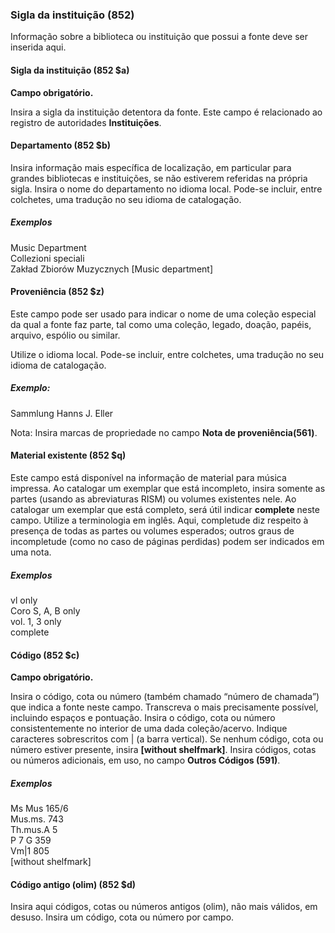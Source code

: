 ### Sigla da instituição (852)
Informação sobre a biblioteca ou instituição que possui a fonte deve ser inserida aqui.

#### Sigla da instituição (852 $a)
**Campo obrigatório.**

Insira a sigla da instituição detentora da fonte. Este campo é relacionado ao registro de autoridades **Instituições**.

#### Departamento (852 $b)
Insira informação mais específica de localização, em particular para grandes bibliotecas e instituições, se não estiverem referidas na própria sigla. Insira o nome do departamento no idioma local. Pode-se incluir, entre colchetes, uma tradução no seu idioma de catalogação.

##### Exemplos  
Music Department  
Collezioni speciali  
Zakład Zbiorów Muzycznych [Music department]

#### Proveniência (852 $z)
Este campo pode ser usado para indicar o nome de uma coleção especial da qual a fonte faz parte, tal como uma coleção, legado, doação, papéis, arquivo, espólio ou similar.

Utilize o idioma local. Pode-se incluir, entre colchetes, uma tradução no seu idioma de catalogação.

##### Exemplo:  
Sammlung Hanns J. Eller

Nota: Insira marcas de propriedade no campo **Nota de proveniência(561)**.

#### Material existente (852 $q)
Este campo está disponível na informação de material para música impressa. Ao catalogar um exemplar que está incompleto, insira somente as partes (usando as abreviaturas RISM) ou volumes existentes nele. Ao catalogar um exemplar que está completo, será útil indicar **complete** neste campo. Utilize a terminologia em inglês. Aqui, completude diz respeito à presença de todas as partes ou volumes esperados; outros graus de incompletude (como no caso de páginas perdidas) podem ser indicados em uma nota.

##### Exemplos  
vl only  
Coro S, A, B only  
vol. 1, 3 only  
complete

#### Código (852 $c)
**Campo obrigatório.**

Insira o código, cota ou número (também chamado “número de chamada”) que indica a fonte neste campo. Transcreva o mais precisamente possível, incluindo espaços e pontuação. Insira o código, cota ou número consistentemente no interior de uma dada coleção/acervo. Indique caracteres sobrescritos com | (a barra vertical). Se nenhum código, cota ou número estiver presente, insira **[without shelfmark]**. Insira códigos, cotas ou números adicionais, em uso, no campo **Outros Códigos (591)**.  

##### Exemplos  
Ms Mus 165/6  
Mus.ms. 743  
Th.mus.A 5  
P 7 G 359  
Vm|1 805  
[without shelfmark]

#### Código antigo (olim) (852 $d)
Insira aqui códigos, cotas ou números antigos (olim), não mais válidos, em desuso. Insira um código, cota ou número por campo.
